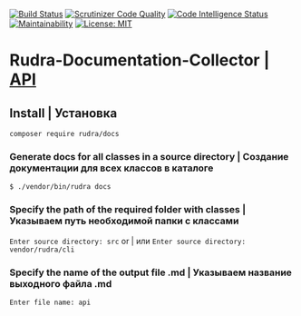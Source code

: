 [![Build Status](https://scrutinizer-ci.com/g/Jagepard/Rudra-Documentation-Collector/badges/build.png?b=master)](https://scrutinizer-ci.com/g/Jagepard/Rudra-Documentation-Collector/build-status/master)
[![Scrutinizer Code Quality](https://scrutinizer-ci.com/g/Jagepard/Rudra-Documentation-Collector/badges/quality-score.png?b=master)](https://scrutinizer-ci.com/g/Jagepard/Rudra-Documentation-Collector/?branch=master)
[![Code Intelligence Status](https://scrutinizer-ci.com/g/Jagepard/Rudra-Documentation-Collector/badges/code-intelligence.svg?b=master)](https://scrutinizer-ci.com/code-intelligence)
[![Maintainability](https://api.codeclimate.com/v1/badges/141448a193ba17e52b36/maintainability)](https://codeclimate.com/github/Jagepard/Rudra-Markdown/maintainability)
[![License: MIT](https://img.shields.io/badge/license-MIT-498e7f.svg)](https://mit-license.org/)

# Rudra-Documentation-Collector | [API](https://github.com/Jagepard/Rudra-Markdown/blob/master/docs.md "Documentation API")

## Install | Установка

```composer require rudra/docs```

### Generate docs for all classes in a source directory | Создание документации для всех классов в каталоге
```$ ./vendor/bin/rudra docs``` 
### Specify the path of the required folder with classes | Указываем путь необходимой папки с классами
```Enter source directory: src``` or | или ```Enter source directory: vendor/rudra/cli```

### Specify the name of the output file .md | Указываем название выходного файла .md
```Enter file name: api```
